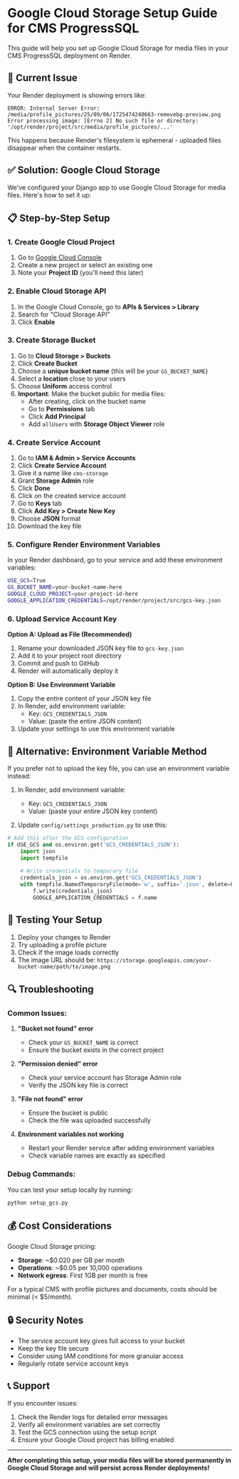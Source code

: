 # Google Cloud Storage Setup Guide for CMS ProgressSQL

This guide will help you set up Google Cloud Storage for media files in your CMS ProgressSQL deployment on Render.

## 🚨 Current Issue

Your Render deployment is showing errors like:
```
ERROR: Internal Server Error: /media/profile_pictures/25/09/06/1725474248663-removebg-preview.png
Error processing image: [Errno 2] No such file or directory: '/opt/render/project/src/media/profile_pictures/...'
```

This happens because Render's filesystem is ephemeral - uploaded files disappear when the container restarts.

## ✅ Solution: Google Cloud Storage

We've configured your Django app to use Google Cloud Storage for media files. Here's how to set it up:

## 📋 Step-by-Step Setup

### 1. Create Google Cloud Project

1. Go to [Google Cloud Console](https://console.cloud.google.com/)
2. Create a new project or select an existing one
3. Note your **Project ID** (you'll need this later)

### 2. Enable Cloud Storage API

1. In the Google Cloud Console, go to **APIs & Services > Library**
2. Search for "Cloud Storage API"
3. Click **Enable**

### 3. Create Storage Bucket

1. Go to **Cloud Storage > Buckets**
2. Click **Create Bucket**
3. Choose a **unique bucket name** (this will be your `GS_BUCKET_NAME`)
4. Select a **location** close to your users
5. Choose **Uniform** access control
6. **Important**: Make the bucket public for media files:
   - After creating, click on the bucket name
   - Go to **Permissions** tab
   - Click **Add Principal**
   - Add `allUsers` with **Storage Object Viewer** role

### 4. Create Service Account

1. Go to **IAM & Admin > Service Accounts**
2. Click **Create Service Account**
3. Give it a name like `cms-storage`
4. Grant **Storage Admin** role
5. Click **Done**
6. Click on the created service account
7. Go to **Keys** tab
8. Click **Add Key > Create New Key**
9. Choose **JSON** format
10. Download the key file

### 5. Configure Render Environment Variables

In your Render dashboard, go to your service and add these environment variables:

```bash
USE_GCS=True
GS_BUCKET_NAME=your-bucket-name-here
GOOGLE_CLOUD_PROJECT=your-project-id-here
GOOGLE_APPLICATION_CREDENTIALS=/opt/render/project/src/gcs-key.json
```

### 6. Upload Service Account Key

**Option A: Upload as File (Recommended)**
1. Rename your downloaded JSON key file to `gcs-key.json`
2. Add it to your project root directory
3. Commit and push to GitHub
4. Render will automatically deploy it

**Option B: Use Environment Variable**
1. Copy the entire content of your JSON key file
2. In Render, add environment variable:
   - Key: `GCS_CREDENTIALS_JSON`
   - Value: (paste the entire JSON content)
3. Update your settings to use this environment variable

## 🔧 Alternative: Environment Variable Method

If you prefer not to upload the key file, you can use an environment variable instead:

1. In Render, add environment variable:
   - Key: `GCS_CREDENTIALS_JSON`
   - Value: (paste your entire JSON key content)

2. Update `config/settings_production.py` to use this:

```python
# Add this after the GCS configuration
if USE_GCS and os.environ.get('GCS_CREDENTIALS_JSON'):
    import json
    import tempfile
    
    # Write credentials to temporary file
    credentials_json = os.environ.get('GCS_CREDENTIALS_JSON')
    with tempfile.NamedTemporaryFile(mode='w', suffix='.json', delete=False) as f:
        f.write(credentials_json)
        GOOGLE_APPLICATION_CREDENTIALS = f.name
```

## 🧪 Testing Your Setup

1. Deploy your changes to Render
2. Try uploading a profile picture
3. Check if the image loads correctly
4. The image URL should be: `https://storage.googleapis.com/your-bucket-name/path/to/image.png`

## 🔍 Troubleshooting

### Common Issues:

1. **"Bucket not found" error**
   - Check your `GS_BUCKET_NAME` is correct
   - Ensure the bucket exists in the correct project

2. **"Permission denied" error**
   - Check your service account has Storage Admin role
   - Verify the JSON key file is correct

3. **"File not found" error**
   - Ensure the bucket is public
   - Check the file was uploaded successfully

4. **Environment variables not working**
   - Restart your Render service after adding environment variables
   - Check variable names are exactly as specified

### Debug Commands:

You can test your setup locally by running:
```bash
python setup_gcs.py
```

## 💰 Cost Considerations

Google Cloud Storage pricing:
- **Storage**: ~$0.020 per GB per month
- **Operations**: ~$0.05 per 10,000 operations
- **Network egress**: First 1GB per month is free

For a typical CMS with profile pictures and documents, costs should be minimal (< $5/month).

## 🔒 Security Notes

- The service account key gives full access to your bucket
- Keep the key file secure
- Consider using IAM conditions for more granular access
- Regularly rotate service account keys

## 📞 Support

If you encounter issues:
1. Check the Render logs for detailed error messages
2. Verify all environment variables are set correctly
3. Test the GCS connection using the setup script
4. Ensure your Google Cloud project has billing enabled

---

**After completing this setup, your media files will be stored permanently in Google Cloud Storage and will persist across Render deployments!**
